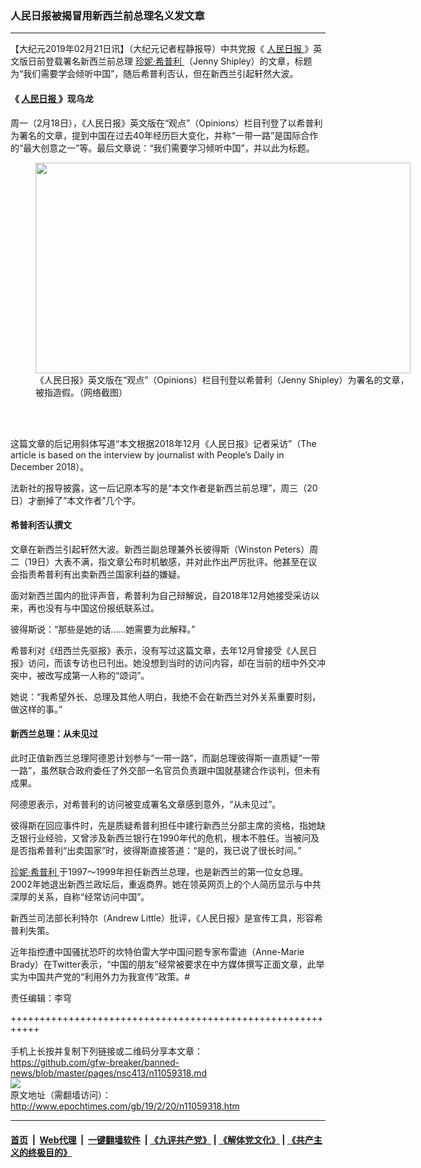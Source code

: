 ### 人民日报被揭冒用新西兰前总理名义发文章
------------------------

<p>
 【大纪元2019年02月21日讯】（大纪元记者程静报导）中共党报《
 <a href="http://www.epochtimes.com/gb/tag/%E4%BA%BA%E6%B0%91%E6%97%A5%E6%8A%A5.html">
  人民日报
 </a>
 》英文版日前登载署名新西兰前总理
 <a href="http://www.epochtimes.com/gb/tag/%E7%8F%8D%E5%A6%AE%C2%B7%E5%B8%8C%E6%99%AE%E5%88%A9.html">
  珍妮·希普利
 </a>
 （Jenny Shipley）的文章，标题为“我们需要学会倾听中国”，随后希普利否认，但在新西兰引起轩然大波。
</p>
<h4>
 《
 <a href="http://www.epochtimes.com/gb/tag/%E4%BA%BA%E6%B0%91%E6%97%A5%E6%8A%A5.html">
  人民日报
 </a>
 》现乌龙
</h4>
<p>
 周一（2月18日），《人民日报》英文版在“观点”（Opinions）栏目刊登了以希普利为署名的文章，提到中国在过去40年经历巨大变化，并称“一带一路”是国际合作的“最大创意之一”等。最后文章说：“我们需要学习倾听中国”，并以此为标题。
</p>
<figure class="wp-caption aligncenter" id="attachment_11059325" style="width: 600px">
 <a href="http://i.epochtimes.com/assets/uploads/2019/02/105721020_peopledaily1.jpg">
  <img alt="" class="wp-image-11059325 size-large" height="337" src="http://i.epochtimes.com/assets/uploads/2019/02/105721020_peopledaily1-600x337.jpg" width="600"/>
 </a>
 <br/><figcaption class="wp-caption-text">
  《人民日报》英文版在“观点”（Opinions）栏目刊登以希普利（Jenny Shipley）为署名的文章，被指造假。（网络截图）
 </figcaption><br/>
</figure><br/>
<p>
 这篇文章的后记用斜体写道“本文根据2018年12月《人民日报》记者采访”（The article is based on the interview by journalist with People’s Daily in December 2018）。
</p>
<p>
 法新社的报导披露，这一后记原本写的是“本文作者是新西兰前总理”，周三（20日）才删掉了“本文作者”几个字。
</p>
<h4>
 希普利否认撰文
</h4>
<p>
 文章在新西兰引起轩然大波。新西兰副总理兼外长彼得斯（Winston Peters）周二（19日）大表不满，指文章公布时机敏感，并对此作出严厉批评。他甚至在议会指责希普利有出卖新西兰国家利益的嫌疑。
</p>
<p>
 面对新西兰国内的批评声音，希普利为自己辩解说，自2018年12月她接受采访以来，再也没有与中国这份报纸联系过。
</p>
<p>
 彼得斯说：“那些是她的话……她需要为此解释。”
</p>
<p>
 希普利对《纽西兰先驱报》表示，没有写过这篇文章，去年12月曾接受《人民日报》访问，而该专访也已刊出。她没想到当时的访问内容，却在当前的纽中外交冲突中，被改写成第一人称的“颂词”。
</p>
<p>
 她说：“我希望外长、总理及其他人明白，我绝不会在新西兰对外关系重要时刻，做这样的事。”
</p>
<h4>
 新西兰总理：从未见过
</h4>
<p>
 此时正值新西兰总理阿德恩计划参与“一带一路”，而副总理彼得斯一直质疑“一带一路”，虽然联合政府委任了外交部一名官员负责跟中国就基建合作谈判，但未有成果。
</p>
<p>
 阿德恩表示，对希普利的访问被变成署名文章感到意外，“从未见过”。
</p>
<p>
 彼得斯在回应事件时，先是质疑希普利担任中建行新西兰分部主席的资格，指她缺乏银行业经验，又曾涉及新西兰银行在1990年代的危机，根本不胜任。当被问及是否指希普利“出卖国家”时，彼得斯直接答道：“是的，我已说了很长时间。”
</p>
<p>
 <a href="http://www.epochtimes.com/gb/tag/%E7%8F%8D%E5%A6%AE%C2%B7%E5%B8%8C%E6%99%AE%E5%88%A9.html">
  珍妮·希普利
 </a>
 于1997～1999年担任新西兰总理，也是新西兰的第一位女总理。2002年她退出新西兰政坛后，重返商界。她在领英网页上的个人简历显示与中共深厚的关系，自称“经常访问中国”。
</p>
<p>
 新西兰司法部长利特尔（Andrew Little）批评，《人民日报》是宣传工具，形容希普利失策。
</p>
<p>
 近年指控遭中国骚扰恐吓的坎特伯雷大学中国问题专家布雷迪（Anne-Marie Brady）在Twitter表示，“中国的朋友”经常被要求在中方媒体撰写正面文章，此举实为中国共产党的“利用外力为我宣传”政策。#
</p>
<p>
 责任编辑：李穹
</p>

+++++++++++++++++++++++++++++++++++++++++++++++++++++++++++<br/><br/>
手机上长按并复制下列链接或二维码分享本文章：<br/>
https://github.com/gfw-breaker/banned-news/blob/master/pages/nsc413/n11059318.md <br/>
<a href='https://github.com/gfw-breaker/banned-news/blob/master/pages/nsc413/n11059318.md'><img src='https://github.com/gfw-breaker/banned-news/blob/master/pages/nsc413/n11059318.md.png'/></a> <br/>
原文地址（需翻墙访问）：http://www.epochtimes.com/gb/19/2/20/n11059318.htm


------------------------
#### [首页](https://github.com/gfw-breaker/banned-news/blob/master/README.md) &nbsp;|&nbsp; [Web代理](https://github.com/labour-camp/helloworld) &nbsp;|&nbsp; [一键翻墙软件](https://github.com/gfw-breaker/nogfw/blob/master/README.md) &nbsp;| [《九评共产党》](https://github.com/gfw-breaker/9ping.md/blob/master/README.md#九评之一评共产党是什么) | [《解体党文化》](https://github.com/gfw-breaker/jtdwh.md/blob/master/README.md) | [《共产主义的终极目的》](https://github.com/gfw-breaker/gczydzjmd.md/blob/master/README.md)

